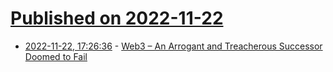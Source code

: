 # [Published on 2022-11-22](index.md)

* [2022-11-22, 17:26:36](https://news.ycombinator.com/item?id=33708320) - [Web3 – An Arrogant and Treacherous Successor Doomed to Fail](https://g147.medium.com/introducing-web-3-0-an-arrogant-treacherous-successor-doomed-to-fail-8b90529bb7be)
